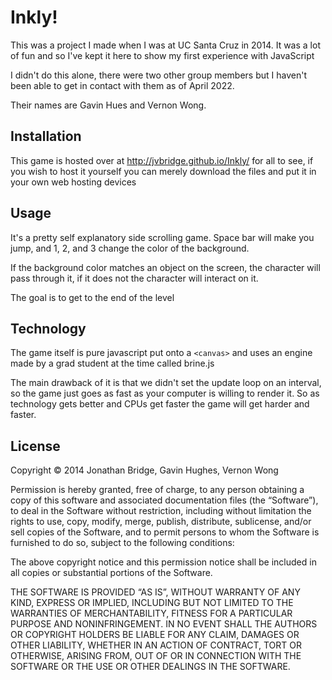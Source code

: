 # Inkly!

This was a project I made when I was at UC Santa Cruz in 2014. 
It was a lot of fun and so I've kept it here to show my first experience with JavaScript 

I didn't do this alone, there were two other group members but I haven't been able to get in contact with them as of April 2022. 

Their names are Gavin Hues and Vernon Wong. 

## Installation
This game is hosted over at http://jvbridge.github.io/Inkly/ for all to see, if you wish to host it yourself you can merely download the files and put it in your own web hosting devices

## Usage
It's a pretty self explanatory side scrolling game. Space bar will make you jump, and 1, 2, and 3 change the color of the background. 

If the background color matches an object on the screen, the character will pass through it, if it does not the character will interact on it. 

The goal is to get to the end of the level

## Technology
The game itself is pure javascript put onto a `<canvas>` and uses an engine made by a grad student at the time called brine.js

The main drawback of it is that we didn't set the update loop on an interval, so the game just goes as fast as your computer is willing to render it. So as technology gets better and CPUs get faster the game will get harder and faster. 

## License
Copyright © 2014  Jonathan Bridge, Gavin Hughes, Vernon Wong

Permission is hereby granted, free of charge, to any person obtaining a copy of this software and associated documentation files (the “Software”), to deal in the Software without restriction, including without limitation the rights to use, copy, modify, merge, publish, distribute, sublicense, and/or sell copies of the Software, and to permit persons to whom the Software is furnished to do so, subject to the following conditions:

The above copyright notice and this permission notice shall be included in all copies or substantial portions of the Software.

THE SOFTWARE IS PROVIDED “AS IS”, WITHOUT WARRANTY OF ANY KIND, EXPRESS OR IMPLIED, INCLUDING BUT NOT LIMITED TO THE WARRANTIES OF MERCHANTABILITY, FITNESS FOR A PARTICULAR PURPOSE AND NONINFRINGEMENT. IN NO EVENT SHALL THE AUTHORS OR COPYRIGHT HOLDERS BE LIABLE FOR ANY CLAIM, DAMAGES OR OTHER LIABILITY, WHETHER IN AN ACTION OF CONTRACT, TORT OR OTHERWISE, ARISING FROM, OUT OF OR IN CONNECTION WITH THE SOFTWARE OR THE USE OR OTHER DEALINGS IN THE SOFTWARE.